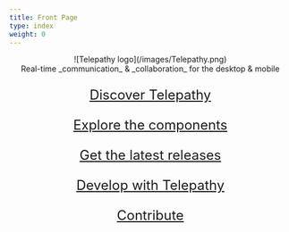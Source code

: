 ```yaml
---
title: Front Page
type: index
weight: 0
---
```


<style>
.front-page-links {
  font-size: 24px;
  line-height: 30px;
}
</style>

<center>
![Telepathy logo](/images/Telepathy.png)
<br/>
Real-time _communication_ & _collaboration_ for the desktop & mobile

<br/>

<div class="front-page-links">

<i class="icon icon-star"></i> [Discover Telepathy](/about)

<i class="icon icon-search"></i> [Explore the components](/components)

<i class="icon icon-download"></i> [Get the latest releases](/components/releases)

<i class="icon icon-link"></i> [Develop with Telepathy](/resources/developing)

<i class="icon icon-link"></i> [Contribute](/resources/contributing)

</div>
</center>
